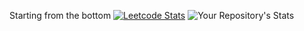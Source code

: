 Starting from the bottom
[![Leetcode Stats](https://leetcard.jacoblin.cool/fightforhash?theme=unicorn&font=Nerko%20One&ext=activity)](https://leetcode.com/fightforhash) 
![Your Repository's Stats](https://github-readme-stats.vercel.app/api/top-langs/?username=fightforhash&theme=blue-green)  
